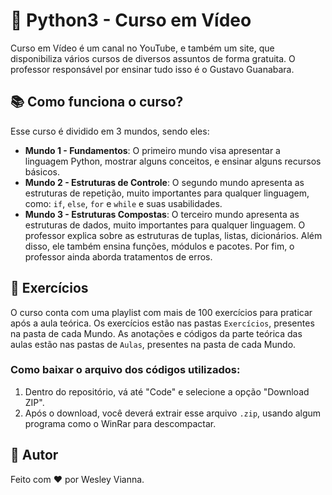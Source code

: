 # 🐍 Python3 - Curso em Vídeo

Curso em Vídeo é um canal no YouTube, e também um site, que disponibiliza vários cursos de diversos assuntos de forma gratuita. O professor responsável por ensinar tudo isso é o Gustavo Guanabara.

## 📚 Como funciona o curso?

Esse curso é dividido em 3 mundos, sendo eles:

- **Mundo 1 - Fundamentos**: O primeiro mundo visa apresentar a linguagem Python, mostrar alguns conceitos, e ensinar alguns recursos básicos.
- **Mundo 2 - Estruturas de Controle**: O segundo mundo apresenta as estruturas de repetição, muito importantes para qualquer linguagem, como: `if`, `else`, `for` e `while` e suas usabilidades.
- **Mundo 3 - Estruturas Compostas**: O terceiro mundo apresenta as estruturas de dados, muito importantes para qualquer linguagem. O professor explica sobre as estruturas de tuplas, listas, dicionários. Além disso, ele também ensina funções, módulos e pacotes. Por fim, o professor ainda aborda tratamentos de erros.

## 💪 Exercícios

O curso conta com uma playlist com mais de 100 exercícios para praticar após a aula teórica. Os exercícios estão nas pastas `Exercícios`, presentes na pasta de cada Mundo. As anotações e códigos da parte teórica das aulas estão nas pastas de `Aulas`, presentes na pasta de cada Mundo.

### Como baixar o arquivo dos códigos utilizados:

1. Dentro do repositório, vá até "Code" e selecione a opção "Download ZIP".
2. Após o download, você deverá extrair esse arquivo `.zip`, usando algum programa como o WinRar para descompactar.

## 🦸 Autor

Feito com ❤️ por Wesley Vianna.

